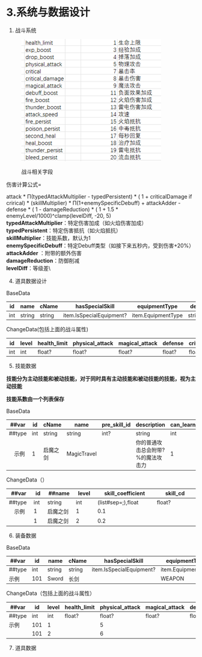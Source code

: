 # 3.系统与数据设计

1. 战斗系统

<figure><img src=".gitbook/assets/image (2) (1) (1).png" alt=""><figcaption><p>战斗相关字段</p></figcaption></figure>

伤害计算公式=

attack \* Π(typedAttackMultiplier - typedPersistent) \* ( 1 + criticalDamage if crirical) \* (skillMultiplier) \* Π(1+enemySpecificDebuff) + attackAdder -\
defense \* ( 1 - damageReduction) \* ( 1 + 1.5 \* enemyLevel/1000)^clamp(levelDiff, -20, 5)\
**typedAttackMultiplier**：特定伤害加成（如火焰伤害加成）\
**typedPersistent**：特定伤害抵抗（如火焰抵抗）\
**skillMultiplier**：技能系数，默认为1\
**enemySpecificDebuff**：特定Debuff类型（如接下来五秒内，受到伤害+20%）\
**attackAdder** ：附带的额外伤害\
**damageReduction**：防御削减\
**levelDiff**：等级差\


4. 道具数据设计

BaseData

<table><thead><tr><th width="72">id</th><th width="99">name</th><th width="72">cName</th><th width="195">hasSpecialSkill</th><th width="162">equipmentType</th><th width="150">desc</th></tr></thead><tbody><tr><td>int</td><td>string</td><td>string</td><td>item.IsSpecialEquipment?</td><td>item.EquipmentType</td><td>string?</td></tr></tbody></table>

ChangeData(包括上面的战斗属性)

<table><thead><tr><th width="72">id</th><th width="72">level</th><th width="117">health_limit</th><th width="110">physical_attack</th><th width="125">magical_attack</th><th width="104">defense</th><th width="105">critical</th><th width="124">critical_damage</th><th width="115">rare</th></tr></thead><tbody><tr><td>int</td><td>int</td><td>float?</td><td>float?</td><td>float?</td><td>float?</td><td>float?</td><td>float?</td><td>item.EQuality</td></tr></tbody></table>

5. 技能数据

**技能分为主动技能和被动技能，对于同时具有主动技能和被动技能的技能，视为主动技能**

**技能系数由一个列表保存**

BaseData

<table><thead><tr><th width="74">##var</th><th width="54">id</th><th width="88">cName</th><th width="112">name</th><th width="99">pre_skill_id</th><th width="406">description</th><th width="150">can_learn_level</th><th width="132">max_activated_level</th><th width="99">skill_type</th><th width="143">skill_range_type</th><th width="224">coefficient_num</th><th width="255">coefficient_desc</th><th width="157">damage_type</th></tr></thead><tbody><tr><td>##type</td><td>int</td><td>string</td><td>string</td><td>int?</td><td>string</td><td>int</td><td>int</td><td>skill.SkillType</td><td>skill.SkillRangeType?</td><td>int?</td><td>(list#sep=,),string</td><td>skill.DamageType?</td></tr><tr><td>　示例</td><td>1</td><td>启魔之剑</td><td>MagicTravel</td><td>　</td><td>你的普通攻击总会附带?%的魔法攻击力</td><td>1</td><td>10</td><td>NEGATIVE</td><td>　</td><td>1</td><td>附带魔法攻击力</td><td>　</td></tr></tbody></table>

ChangeData（）

<table><thead><tr><th width="74">##var</th><th width="54">id</th><th width="88">##name</th><th width="99">level</th><th width="313">skill_coefficient</th><th width="313">skill_cd</th></tr></thead><tbody><tr><td>##type</td><td>int</td><td>string</td><td>int</td><td>(list#sep=;),float</td><td>float?</td></tr><tr><td>　示例</td><td>1</td><td>启魔之剑</td><td>1</td><td>0.1</td><td>　</td></tr><tr><td>　</td><td>1</td><td>启魔之剑</td><td>2</td><td>0.2</td><td>　</td></tr></tbody></table>

6. 装备数据

BaseData

<table><thead><tr><th width="72">##var</th><th width="72">id</th><th width="99">name</th><th width="72">cName</th><th width="195">hasSpecialSkill</th><th width="162">equipmentType</th><th width="150">desc</th></tr></thead><tbody><tr><td>##type</td><td>int</td><td>string</td><td>string</td><td>item.IsSpecialEquipment?</td><td>item.EquipmentType</td><td>string?</td></tr><tr><td>示例</td><td>101</td><td>Sword</td><td>长剑</td><td></td><td>WEAPON</td><td></td></tr></tbody></table>

ChangeData（包括上面的战斗属性）

<table><thead><tr><th width="72">##var</th><th width="72">id</th><th width="72">level</th><th width="117">health_limit</th><th width="110">physical_attack</th><th width="125">magical_attack</th><th width="104">defense</th><th width="105">critical</th><th width="124">critical_damage</th><th width="115">rare</th></tr></thead><tbody><tr><td>##type</td><td>int</td><td>int</td><td>float?</td><td>float?</td><td>float?</td><td>float?</td><td>float?</td><td>float?</td><td>item.EQuality</td></tr><tr><td>示例</td><td>101</td><td>1</td><td></td><td>5</td><td></td><td></td><td></td><td></td><td>WHITE</td></tr><tr><td></td><td>101</td><td>2</td><td></td><td>6</td><td></td><td></td><td></td><td></td><td>WHITE</td></tr></tbody></table>

7. 道具数据

